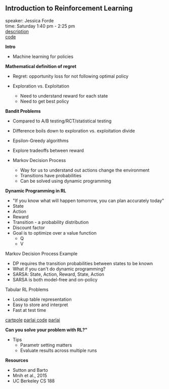 ## Introduction to Reinforcement Learning

speaker: Jessica Forde  
time: Saturday 1:40 pm - 2:25 pm  
[description](https://us.pycon.org/2017/schedule/presentation/708/)  
[code](https://github.com/jzf2101/intro_rlz)  

**Intro**

- Machine learning for policies

**Mathematical definition of regret**

- Regret: opportunity loss for not following optimal policy

- Exploration vs. Exploitation
    - Need to understand reward for each state
    - Need to get best policy

**Bandit Problems**

- Compared to A/B testing/RCT/statistical testing
- Difference boils down to exploration vs. exploitation divide

- Epsilon-Greedy algorithms
- Explore tradeoffs between reward

- Markov Decision Process
    - Way for us to understand out actions change the environment
    - Transitions have probabilities
    - Can be solved using dynamic programming

**Dynamic Programming in RL**

- "If you know what will happen tomorrow, you can plan accurately today"
- State
- Action
- Reward
- Transition - a probability distribution
- Discount factor
- Goal is to optimize over a value function
    - Q
    - V

Markov Decision Process Example

- DP requires the transition probabilities between states to be known
- What if you can't do dynamic programming?
- SARSA: State, Action, Reward, State, Action
- SARSA is both model-free and on-policy

Tabular RL Problems

- Lookup table representation
- Easy to store and interpret
- Fast at test time


[cartpole](https://openai.com/requests-for-research/#cartpole)
[parlai code](https://github.com/facebookresearch/ParlAI)
[parlai](https://code.facebook.com/posts/266433647155520/parlai-a-new-software-platform-for-dialog-research/)

**Can you solve your problem with RL?"**

- Tips
    - Parametr setting matters
    - Evaluate results across multiple runs

**Resources**

- Sutton and Barto
- Mnih et al., 2015
- UC Berkeley CS 188

